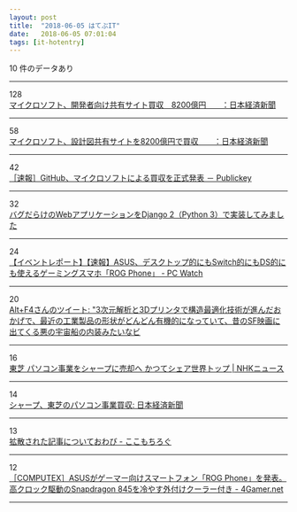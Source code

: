 ```yaml
---
layout: post
title:  "2018-06-05 はてぶIT"
date:   2018-06-05 07:01:04
tags: [it-hotentry]
---
```

10 件のデータあり

<hr><div class="row">
<div class="col-1"><span class="badge badge-pill badge-success h2">128</span></div>
<div class="col-11"><a href='https://www.nikkei.com/article/DGXMZO31366610V00C18A6FF8000/' target='_blank'>マイクロソフト、開発者向け共有サイト買収　8200億円　　：日本経済新聞</a></div>
</div>
<hr>
<div class="row">
<div class="col-1"><span class="badge badge-pill badge-success h2">58</span></div>
<div class="col-11"><a href='https://www.nikkei.com/article/DGXMZO3136661005062018FF8000/' target='_blank'>マイクロソフト、設計図共有サイトを8200億円で買収　　：日本経済新聞</a></div>
</div>
<hr>
<div class="row">
<div class="col-1"><span class="badge badge-pill badge-success h2">42</span></div>
<div class="col-11"><a href='https://www.publickey1.jp/blog/18/github_3.html' target='_blank'>［速報］GitHub、マイクロソフトによる買収を正式発表 － Publickey</a></div>
</div>
<hr>
<div class="row">
<div class="col-1"><span class="badge badge-pill badge-success h2">32</span></div>
<div class="col-11"><a href='https://qiita.com/tamura__246/items/0c0df9f1a774ced07b0f' target='_blank'>バグだらけのWebアプリケーションをDjango 2（Python 3）で実装してみました</a></div>
</div>
<hr>
<div class="row">
<div class="col-1"><span class="badge badge-pill badge-success h2">24</span></div>
<div class="col-11"><a href='https://pc.watch.impress.co.jp/docs/news/event/1125576.html' target='_blank'>【イベントレポート】【速報】ASUS、デスクトップ的にもSwitch的にもDS的にも使えるゲーミングスマホ「ROG Phone」 - PC Watch</a></div>
</div>
<hr>
<div class="row">
<div class="col-1"><span class="badge badge-pill badge-success h2">20</span></div>
<div class="col-11"><a href='http://twitter.com/i_kaseki/status/1003475139252535296' target='_blank'>Alt+F4さんのツイート: "3次元解析と3Dプリンタで構造最適化技術が進んだおかげで、最近の工業製品の形状がどんどん有機的になっていて、昔のSF映画に出てくる悪の宇宙船の内装みたいなビ</a></div>
</div>
<hr>
<div class="row">
<div class="col-1"><span class="badge badge-pill badge-success h2">16</span></div>
<div class="col-11"><a href='https://www3.nhk.or.jp/news/html/20180604/k10011464681000.html' target='_blank'>東芝 パソコン事業をシャープに売却へ かつてシェア世界トップ | NHKニュース</a></div>
</div>
<hr>
<div class="row">
<div class="col-1"><span class="badge badge-pill badge-success h2">14</span></div>
<div class="col-11"><a href='https://r.nikkei.com/article/DGXMZO31348640U8A600C1TJ2000?s=1' target='_blank'>シャープ、東芝のパソコン事業買収: 日本経済新聞</a></div>
</div>
<hr>
<div class="row">
<div class="col-1"><span class="badge badge-pill badge-success h2">13</span></div>
<div class="col-11"><a href='http://www.cocoamocchi.com/entry/owabi' target='_blank'>拡散された記事についておわび - ここもちろぐ</a></div>
</div>
<hr>
<div class="row">
<div class="col-1"><span class="badge badge-pill badge-success h2">12</span></div>
<div class="col-11"><a href='http://www.4gamer.net/games/047/G004755/20180604008/' target='_blank'>［COMPUTEX］ASUSがゲーマー向けスマートフォン「ROG Phone」を発表。高クロック駆動のSnapdragon 845を冷やす外付けクーラー付き - 4Gamer.net</a></div>
</div>
<hr>
